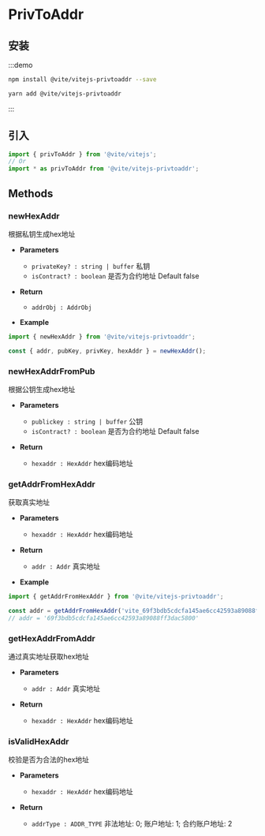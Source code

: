 # PrivToAddr

## 安装

:::demo
```bash tab:npm
npm install @vite/vitejs-privtoaddr --save
```

```bash tab:yarn
yarn add @vite/vitejs-privtoaddr
```
:::

## 引入

```javascript
import { privToAddr } from '@vite/vitejs';
// Or
import * as privToAddr from '@vite/vitejs-privtoaddr';
```

## Methods

### newHexAddr
根据私钥生成hex地址

- **Parameters**
    * `privateKey? : string | buffer` 私钥
    * `isContract? : boolean` 是否为合约地址 Default false

- **Return**
    * `addrObj : AddrObj`

- **Example**
```javascript
import { newHexAddr } from '@vite/vitejs-privtoaddr';

const { addr, pubKey, privKey, hexAddr } = newHexAddr();
```

### newHexAddrFromPub
根据公钥生成hex地址

- **Parameters**
    * `publickey : string | buffer` 公钥
    * `isContract? : boolean` 是否为合约地址 Default false

- **Return**
    * `hexaddr : HexAddr` hex编码地址

### getAddrFromHexAddr
获取真实地址

- **Parameters**
    * `hexaddr : HexAddr` hex编码地址

- **Return**
    * `addr : Addr` 真实地址

- **Example**
```javascript
import { getAddrFromHexAddr } from '@vite/vitejs-privtoaddr';

const addr = getAddrFromHexAddr('vite_69f3bdb5cdcfa145ae6cc42593a89088ff3dac587eb692d689');
// addr = '69f3bdb5cdcfa145ae6cc42593a89088ff3dac5800'
```

### getHexAddrFromAddr
通过真实地址获取hex地址

- **Parameters**
    * `addr : Addr` 真实地址

- **Return**
    * `hexaddr : HexAddr` hex编码地址

### isValidHexAddr
校验是否为合法的hex地址

- **Parameters**
    * `hexaddr : HexAddr` hex编码地址
  
- **Return**
    * `addrType : ADDR_TYPE` 非法地址: 0;  账户地址: 1; 合约账户地址: 2
